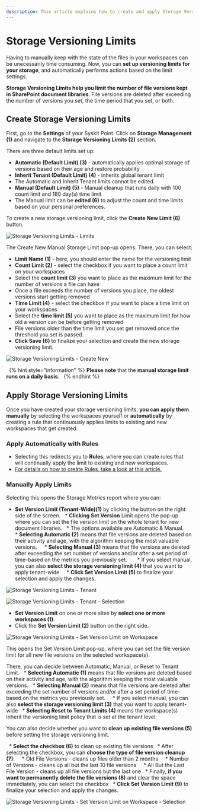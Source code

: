 ```yaml
---
description: This article explains how to create and apply Storage Versioning Limits in Syskit Point.
---
```


# Storage Versioning Limits  

Having to manually keep with the state of the files in your workspaces can be unecessarily time consuming. Now, you can **set up versioning limits for your storage**, and automatically performs actions based on the limit settings. 

**Storage Versioning Limits help you limit the number of file versions kept in SharePoint document libraries**. File versions are deleted after exceeding the number of versions you set, the time period that you set, or both. 

## Create Storage Versioning Limits

First, go to the **Settings** of your Syskit Point. Click on **Storage Management (1)** and navigate to the **Storage Versioning Limits (2)** section.

There are three default limits set up:
* **Automatic (Default Limit) (3)** - automatically applies optimal storage of versions based on their age and restore probability
* **Inherit Tenant (Default Limit) (4)** - inherits global tenant limit
 * The Automatic and Inherit Tenant limits cannot be edited. 
* **Manual (Default Limit) (5)** - Manual cleanup that runs daily with 100 count limit and 180 day(s) time limit 
 * The Manual limit can be **edited (6)** to adjust the count and time limits based on your personal preferences. 

To create a new storage versioning limit, click the **Create New Limit (6)** button. 

![Storage Versioning Limits - Limits](../.gitbook/assets/storage-versioning-limits-new-limit.png)

The Create New Manual Storage Limit pop-up opens. There, you can select:
* **Limit Name (1)** - here, you should enter the name for the versioning limit 
* **Count Limit (2)** - select the checkbox if you want to place a count limit on your workspaces
 * Select the **count limit (3)** you want to place as the maximum limit for the number of versions a file can have
 * Once a file exceeds the number of versions you place, the oldest versions start getting removed
* **Time Limit (4)** - select the checkbox if you want to place a time limit on your workspaces
 * Select the **time limit (5)** you want to place as the maximum limit for how old a version can be before getting removed
 * File versions older than the time limit you set get removed once the threshold you set is passed. 
* **Click Save (6)** to finalize your selection and create the new storage versioning limit. 

![Storage Versioning Limits - Create New](../.gitbook/assets/storage-versioning-limits-new-limit-create.png)

 
{% hint style="information" %}
**Please note** that the **manual storage limit runs on a daily basis**.  
{% endhint %}

## Apply Storage Versioning Limits

Once you have created your storage versioning limits, **you can apply them manually** by selecting the workspaces yourself or **automatically** by creating a rule that continuously applies limits to existing and new workspaces that get created.

### **Apply Automatically with Rules**

* Selecting this redirects you to **Rules**, where you can create rules that will continually apply the limit to existing and new workspaces.
* [For details on how to create Rules, take a look at this article.](../governance-and-automation/automated-workflows/policy-automation.md)


### **Manually Apply Limits**

Selecting this opens the Storage Metrics report where you can:
* **Set Version Limit (Tenant-Wide)(1)** by clicking the button on the right side of the screen.
  * **Clicking Set Version** Limit opens the pop-up where you can set the file version limit on the whole tenant for new document libraries.
  * The options available are Automatic & Manual.  
    * **Selecting Automatic (2)** means that file versions are deleted based on their activity and age, with the algorithm keeping the most valuable versions.
    * **Selecting Manual (3)** means that file versions are deleted after exceeding the set number of versions and/or after a set period of time-based on the metrics you previously set.
      * If you select manual, you can also **select the storage versioning limit (4)** that you want to apply tenant-wide
    * **Click Set Version Limit (5)** to finalize your selection and apply the changes. 

![Storage Versioning Limits - Tenant](../.gitbook/assets/storage-versioning-limits-new-limit-tenant.png)

![Storage Versioning Limits - Tenant - Selection](../.gitbook/assets/storage-versioning-limits-new-limit-tenant-select.png)

* **Set Version Limit** on one or more sites by **select one or more workspaces (1)**.
* Click the **Set Version Limit (2)** button on the right side.

![Storage Versioning Limits - Set Version Limit on Workspace](../.gitbook/assets/storage-versioning-limits-new-limit-workspaces.png)

This opens the Set Version Limit pop-up, where you can set the file version limit for all new file versions on the selected workspace(s). 

There, you can decide between Automatic, Manual, or Reset to Tenant Limit. 
  * **Selecting Automatic (1)** means that file versions are deleted based on their activity and age, with the algorithm keeping the most valuable versions.
  * **Selecting Manual (2)** means that file versions are deleted after exceeding the set number of versions and/or after a set period of time-based on the metrics you previously set.
    * If you select manual, you can also **select the storage versioning limit (3)** that you want to apply tenant-wide
  * **Selecting Reset to Tenant Limits (4)** means the workspace(s) inherit the versioning limit policy that is set at the tenant level.

You can also decide whether you want to **clean up existing file versions (5)** before setting the storage versioning limit. 

  * **Select the checkbox (6)** to clean up existing file versions
  * After selecting the checkbox, you can **choose the type of file version cleanup (7)**: 
    * Old File Versions - cleans up files older than 2 months
    * Number of Versions - cleans up all but the last 10 file versions
    * All But the Last File Version - cleans up all file versions but the last one
  * Finally, **if you want to permanently delete the file versions (8)** and clear the space immediately, you can select the checkbox
  * **Click Set Version Limit (9)** to finalize your selection and apply the changes. 

![Storage Versioning Limits - Set Version Limit on Workspace - Selection](../.gitbook/assets/storage-versioning-limits-new-limit-workspaces-selection.png)